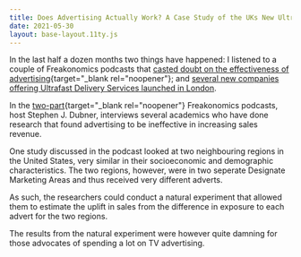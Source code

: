 ```yaml
---
title: Does Advertising Actually Work? A Case Study of the UKs New Ultrafast Grocery Delivery Services
date: 2021-05-30
layout: base-layout.11ty.js
---
```


In the last half a dozen months two things have happened: I listened to a couple of Freakonomics podcasts that [casted doubt on the effectiveness of advertising](https://freakonomics.com/podcast/advertising-part-1/){target="_blank rel="noopener"}; and [several new companies offering Ultrafast Delivery Services launched in London](https://www.thegrocer.co.uk/online/getir-weezy-and-zapp-the-rapid-delivery-players-leaving-deliveroo-in-the-dust/654345.article). 

In the [two-part](https://freakonomics.com/podcast/advertising-part-1/){target="_blank rel="noopener"} Freakonomics podcasts, host Stephen J. Dubner, interviews several academics who have done research that found advertising to be ineffective in increasing sales revenue. 

One study discussed in the podcast looked at two neighbouring regions in the United States, very similar in their socioeconomic and demographic characteristics. The two regions, however, were in two seperate Designate Marketing Areas and thus received very different adverts. 

As such, the researchers could conduct a natural experiment that allowed them to estimate the uplift in sales from the difference in exposure to each advert for the two regions. 

The results from the natural experiment were however quite damning for those advocates of spending a lot on TV advertising. 

